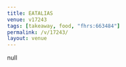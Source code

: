 ```yaml
---
title: EATALIAS
venue: v17243
tags: [takeaway, food, "fhrs:663484"]
permalink: /v/17243/
layout: venue
---
```

null